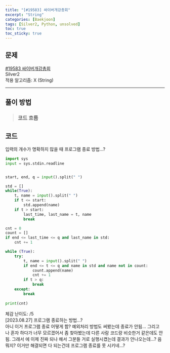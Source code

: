 ```yaml
---
title: "[#19583] 싸이버개강총회"
excerpt: "String"
categories: [Baekjoon]
tags: [Silver2, Python, unsolved]
toc: true
toc_sticky: true
---
```


## 문제
[#19583 싸이버개강총회](https://www.acmicpc.net/problem/19583) <br>
Silver2 <br>
적용 알고리즘: X (String)

***

## 풀이 방법


> ### 코드 흐름


## 코드
입력의 개수가 명확하지 많을 때 프로그램 종료 방법...?
~~~python
import sys
input = sys.stdin.readline


start, end, q = input().split(" ")

std = []
while(True):
    t, name = input().split(" ")
    if t <= start:
        std.append(name)
    if t > start:
        last_time, last_name = t, name
        break

cnt = 0
count = []
if end <= last_time <= q and last_name in std:
    cnt += 1

while (True):
    try:
        t, name = input().split(" ")
        if end <= t <= q and name in std and name not in count:
            count.append(name)
            cnt += 1
        if t > q:
            break
    except:
        break
    
print(cnt)
~~~

체감 난이도: /5 <br>
<string>[2023.08.27] 프로그램 종료하는 방법...?</string> <br>
아니 이거 프로그램 종료 어떻게 함? 예외처리 방법도 써봤는데 종료가 안됨... 그리고 나 혼자 하다가 너무 모르겠어서 좀 찾아봤는데 다른 사람 코드랑 비슷한거 같은데도 안됨. 그래서 에 이제 진짜 되나 해서 그분들 거로 실행시켰는데 결과가 안나오는데...? 음 뭐지? 이거만 해결되면 다 되는건데 프로그램 종료를 못 시키네...?
